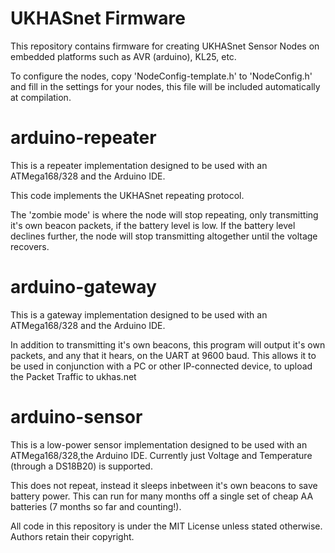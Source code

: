 UKHASnet Firmware
==========

This repository contains firmware for creating UKHASnet Sensor Nodes on embedded platforms such as AVR (arduino), KL25, etc.


To configure the nodes, copy 'NodeConfig-template.h' to 'NodeConfig.h' and fill in the settings for your nodes, this file will be included automatically at compilation.

arduino-repeater
======

This is a repeater implementation designed to be used with an ATMega168/328 and the Arduino IDE.

This code implements the UKHASnet repeating protocol.

The 'zombie mode' is where the node will stop repeating, only transmitting it's own beacon packets, if the battery level is low. If the battery level declines further, the node will stop transmitting altogether until the voltage recovers.

arduino-gateway
======

This is a gateway implementation designed to be used with an ATMega168/328 and the Arduino IDE.

In addition to transmitting it's own beacons, this program will output it's own packets, and any that it hears, on the UART at 9600 baud. This allows it to be used in conjunction with a PC or other IP-connected device, to upload the Packet Traffic to ukhas.net

arduino-sensor
======

This is a low-power sensor implementation designed to be used with an ATMega168/328,the Arduino IDE. Currently just Voltage and Temperature (through a DS18B20) is supported.

This does not repeat, instead it sleeps inbetween it's own beacons to save battery power. This can run for many months off a single set of cheap AA batteries (7 months so far and counting!).




All code in this repository is under the MIT License unless stated otherwise. Authors retain their copyright.
